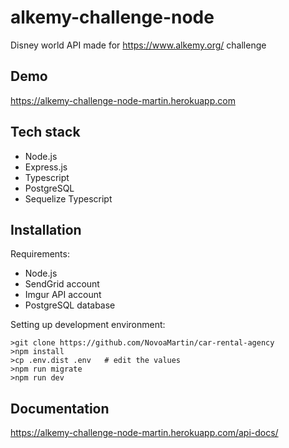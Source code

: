 # alkemy-challenge-node

Disney world API made for https://www.alkemy.org/ challenge

## Demo
https://alkemy-challenge-node-martin.herokuapp.com

## Tech stack
- Node.js
- Express.js
- Typescript
- PostgreSQL
- Sequelize Typescript

## Installation

Requirements:
- Node.js
- SendGrid account
- Imgur API account
- PostgreSQL database

Setting up development environment:
```
>git clone https://github.com/NovoaMartin/car-rental-agency
>npm install
>cp .env.dist .env   # edit the values
>npm run migrate
>npm run dev
```

## Documentation
https://alkemy-challenge-node-martin.herokuapp.com/api-docs/
